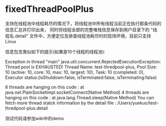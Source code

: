 # fixedThreadPoolPlus
支持在线程池中线程耗尽的情况下，将线程池中所有线程当前正在执行那条代码的信息汇总并打印出来，
同时将线程全部的完整堆栈信息保存到用户目录下的 "线程名.detail" 文件中，方便定位及排查线程池耗尽时的现场环境，目前只支持Linux

信息包含类似如下的提示(如果是10个线程的线程池):

Exception in thread "main" java.util.concurrent.RejectedExecutionException: Thread pool is EXHAUSTED! Thread Name: test-thredpool-plus, Pool Size: 10 (active: 10, core: 10, max: 10, largest: 10), Task: 10 (completed: 0), Executor status:(isShutdown:false, isTerminated:false, isTerminating:false)

6 threads are hanging on this code : 	at java.net.PlainSocketImpl.socketConnect(Native Method)
4 threads are hanging on this code : 	at java.lang.Thread.sleep(Native Method)
You can fetch more thread statck information by the detail file : /Users/yuekuo/test-thredpool-plus.detail

测试代码请参加wiki中的demo
